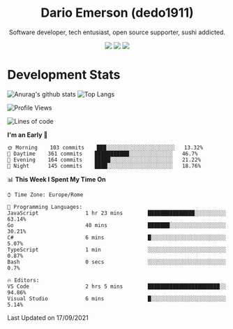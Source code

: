 <div align="center">
  
# Dario Emerson (dedo1911)
Software developer, tech entusiast, open source supporter, sushi addicted.

[![](https://img.shields.io/badge/-Linkedin-informational?style=for-the-badge&logo=linkedin&logoColor=white&color=2867B2)](http://linkedin.com/in/dedo1911)
[![](https://img.shields.io/badge/-Telegram-informational?style=for-the-badge&logo=telegram&logoColor=white&color=0088cc)](https://t.me/dedo1911)
[![](https://img.shields.io/badge/-Facebook-informational?style=for-the-badge&logo=facebook&logoColor=white&color=3b5998)](https://fb.com/dedo1911)

</div>

# Development Stats

![Anurag's github stats](https://github-readme-stats.vercel.app/api?username=dedo1911&count_private=true&show_icons=true&theme=chartreuse-dark)
![Top Langs](https://github-readme-stats.vercel.app/api/top-langs/?username=dedo1911&theme=chartreuse-dark&layout=compact)

<!--START_SECTION:waka-->
![Profile Views](http://img.shields.io/badge/Profile%20Views-3-blue)

![Lines of code](https://img.shields.io/badge/From%20Hello%20World%20I%27ve%20Written-65323%20lines%20of%20code-blue)

**I'm an Early 🐤** 

```text
🌞 Morning    103 commits    ███░░░░░░░░░░░░░░░░░░░░░░   13.32% 
🌆 Daytime    361 commits    ███████████░░░░░░░░░░░░░░   46.7% 
🌃 Evening    164 commits    █████░░░░░░░░░░░░░░░░░░░░   21.22% 
🌙 Night      145 commits    ████░░░░░░░░░░░░░░░░░░░░░   18.76%

```


📊 **This Week I Spent My Time On** 

```text
⌚︎ Time Zone: Europe/Rome

💬 Programming Languages: 
JavaScript               1 hr 23 mins        ███████████████░░░░░░░░░░   63.14% 
Go                       40 mins             ███████░░░░░░░░░░░░░░░░░░   30.21% 
C#                       6 mins              █░░░░░░░░░░░░░░░░░░░░░░░░   5.07% 
TypeScript               1 min               ░░░░░░░░░░░░░░░░░░░░░░░░░   0.87% 
Bash                     0 secs              ░░░░░░░░░░░░░░░░░░░░░░░░░   0.7%

🔥 Editors: 
VS Code                  2 hrs 5 mins        ███████████████████████░░   94.86% 
Visual Studio            6 mins              █░░░░░░░░░░░░░░░░░░░░░░░░   5.14%

```


 Last Updated on 17/09/2021
<!--END_SECTION:waka-->

<!--
**dedo1911/dedo1911** is a ✨ _special_ ✨ repository because its `README.md` (this file) appears on your GitHub profile.

Here are some ideas to get you started:

- 🔭 I’m currently working on ...
- 🌱 I’m currently learning ...
- 👯 I’m looking to collaborate on ...
- 🤔 I’m looking for help with ...
- 💬 Ask me about ...
- 📫 How to reach me: ...
- 😄 Pronouns: ...
- ⚡ Fun fact: ...
-->
